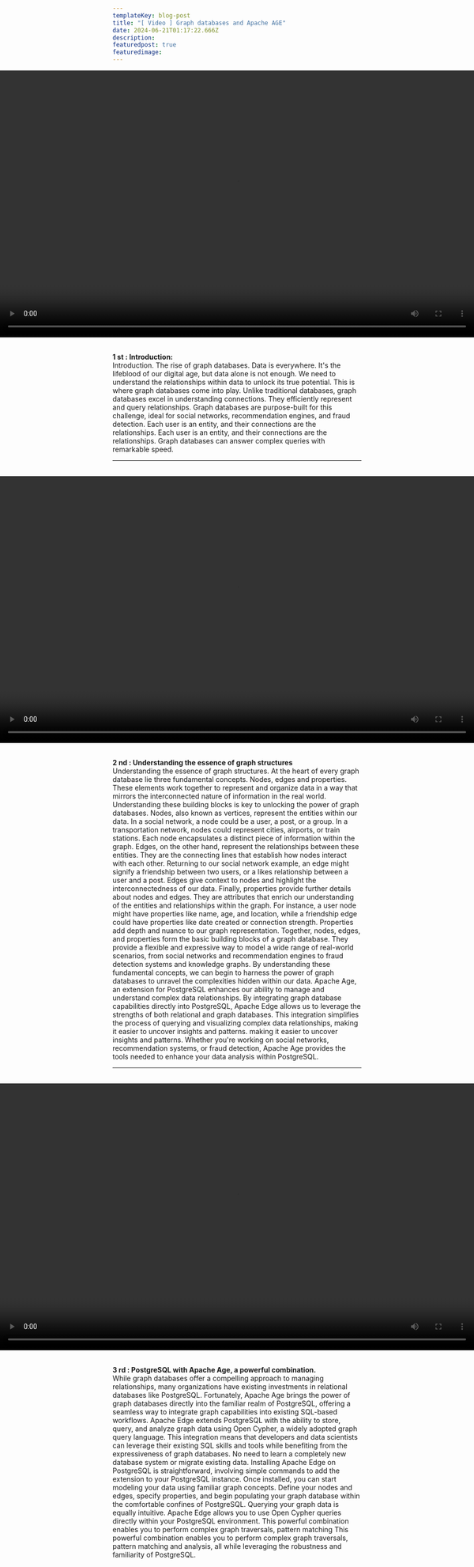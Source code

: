 ```yaml
---
templateKey: blog-post
title: "[ Video ] Graph databases and Apache AGE"
date: 2024-06-21T01:17:22.666Z
description: 
featuredpost: true
featuredimage: 
---
```

<div style="display: flex; justify-content: center; align-items: center; ">
  <video width="960" height="540" controls>
    <source src="../../../static/img/f_1.mp4" type="video/mp4">
    Your browser does not support the video tag.
  </video>
</div>
</br>

**1 st : Introduction:**</br>
Introduction. The rise of graph databases. Data is everywhere. It&#39;s the lifeblood of our digital age,
but data alone is not enough. We need to understand the relationships within data to unlock its
true potential. This is where graph databases come into play. Unlike traditional databases, graph
databases excel in understanding connections. They efficiently represent and query relationships.
Graph databases are purpose-built for this challenge, ideal for social networks, recommendation
engines, and fraud detection. Each user is an entity, and their connections are the relationships.
Each user is an entity, and their connections are the relationships. Graph databases can answer
complex queries with remarkable speed.

---
</br>

<div style="display: flex; justify-content: center; align-items: center; ">
  <video width="960" height="540" controls>
    <source src="../../../static/img/f_2.mp4" type="video/mp4">
    Your browser does not support the video tag.
  </video>
</div>
</br>

**2 nd : Understanding the essence of graph structures**</br>
Understanding the essence of graph structures. At the heart of every graph database lie three
fundamental concepts. Nodes, edges and properties. These elements work together to represent
and organize data in a way that mirrors the interconnected nature of information in the real
world. Understanding these building blocks is key to unlocking the power of graph databases.
Nodes, also known as vertices, represent the entities within our data. In a social network, a node
could be a user, a post, or a group. In a transportation network, nodes could represent cities,
airports, or train stations. Each node encapsulates a distinct piece of information within the
graph. Edges, on the other hand, represent the relationships between these entities. They are the
connecting lines that establish how nodes interact with each other.
Returning to our social network example, an edge might signify a friendship between two users,
or a likes relationship between a user and a post. Edges give context to nodes and highlight the
interconnectedness of our data. Finally, properties provide further details about nodes and edges.
They are attributes that enrich our understanding of the entities and relationships within the
graph. For instance, a user node might have properties like name, age, and location, while a
friendship edge could have properties like date created or connection strength.
Properties add depth and nuance to our graph representation. Together, nodes, edges, and
properties form the basic building blocks of a graph database. They provide a flexible and
expressive way to model a wide range of real-world scenarios, from social networks and
recommendation engines to fraud detection systems and knowledge graphs. By understanding
these fundamental concepts, we can begin to harness the power of graph databases to unravel the
complexities hidden within our data. Apache Age, an extension for PostgreSQL enhances our
ability to manage and understand complex data relationships.
By integrating graph database capabilities directly into PostgreSQL, Apache Edge allows us to
leverage the strengths of both relational and graph databases. This integration simplifies the
process of querying and visualizing complex data relationships, making it easier to uncover
insights and patterns. making it easier to uncover insights and patterns. Whether you&#39;re working
on social networks, recommendation systems, or fraud detection, Apache Age provides the tools
needed to enhance your data analysis within PostgreSQL.

---
</br>

<div style="display: flex; justify-content: center; align-items: center; ">
  <video width="960" height="540" controls>
    <source src="../../../static/img/f_3.mp4" type="video/mp4">
    Your browser does not support the video tag.
  </video>
</div>
</br>

**3 rd : PostgreSQL with Apache Age, a powerful combination.**</br> 
While graph databases offer a compelling approach to managing relationships, many organizations have existing investments in
relational databases like PostgreSQL. Fortunately, Apache Age brings the power of
graph databases directly into the familiar realm of PostgreSQL, offering a seamless way to
integrate graph capabilities into existing SQL-based workflows. Apache Edge extends
PostgreSQL with the ability to store, query, and analyze graph data using Open Cypher, a widely
adopted graph query language.
This integration means that developers and data scientists can leverage their existing SQL skills
and tools while benefiting from the expressiveness of graph databases. No need to learn a
completely new database system or migrate existing data. Installing Apache Edge on
PostgreSQL is straightforward, involving simple commands to add the extension to your
PostgreSQL instance. Once installed, you can start modeling your data using familiar graph
concepts. Define your nodes and edges, specify properties, and begin populating your graph
database within the comfortable confines of PostgreSQL. Querying your graph data is equally
intuitive. Apache Edge allows you to use Open Cypher queries directly within your PostgreSQL
environment.
This powerful combination enables you to perform complex graph traversals, pattern matching
This powerful combination enables you to perform complex graph traversals, pattern matching
and analysis, all while leveraging the robustness and familiarity of PostgreSQL.

</br>
